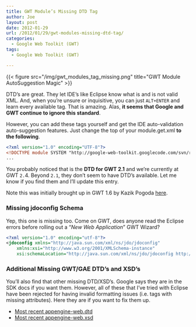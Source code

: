 ```yaml
---
title: GWT Module’s Missing DTD Tag
author: Joe
layout: post
date: 2012-01-29
url: /2012/01/29/gwt-modules-missing-dtd-tag/
categories:
  - Google Web Toolkit (GWT)
tags:
  - Google Web Toolkit (GWT)

---
```


{{< figure src="/img/gwt_modules_tag_missing.png" title="GWT Module AutoSuggestion Magic" >}}

DTD&#8217;s are great. They let IDE&#8217;s like Eclipse know what is and is not valid XML. And, when you&#8217;re unsure or inquisitive, you can just `ALT+ENTER` and learn every available tag. That is amazing. Alas, **it seems that Google and GWT continue to ignore this standard**.

However, you can add these tags yourself and get the IDE auto-validation auto-suggestion features. Just change the top of your module.get.xml **to the following**.

```xml
<?xml version="1.0" encoding="UTF-8"?>
<!DOCTYPE module SYSTEM "http://google-web-toolkit.googlecode.com/svn/releases/2.1/distro-source/core/src/gwt-module.dtd">
...
```

You probably noticed that is the **DTD for GWT 2.1** and we&#8217;re currently at GWT `2.`4. Beyond `2.1`, they don&#8217;t seem to have DTD&#8217;s available. Let me know if you find them and I&#8217;ll update this entry.

Note this was initially brought up in GWT 1.6 by Kazik Pogoda <a title="Kazik Pogoda's Post" href="http://blog.xemantic.com/2008/09/gwt-module-dtd.html" target="_blank">here</a>.

### Missing jdoconfig Schema

Yep, this one is missing too. Come on GWT, does anyone read the Eclipse errors before rolling out a &#8220;_New Web Application_&#8221; GWT Wizard?

```xml
<?xml version="1.0" encoding="utf-8"?>
<jdoconfig xmlns="http://java.sun.com/xml/ns/jdo/jdoconfig"
    xmlns:xsi="http://www.w3.org/2001/XMLSchema-instance"
    xsi:schemaLocation="http://java.sun.com/xml/ns/jdo/jdoconfig http://java.sun.com/xml/ns/jdo/jdoconfig_3_0.xsd">
```

### Additional Missing GWT/GAE DTD&#8217;s and XSD&#8217;s

You&#8217;ll also find that other missing DTD/XSD&#8217;s. Google says they are in the SDK docs if you want them. However, all of these that I&#8217;ve tried with Eclipse have been rejected for having invalid formatting issues (i.e. tags with missing attributes). Here they are if you want to fix them up.

- <a title="appengine-web.xsd" href="http://googleappengine.googlecode.com/svn-history/r83/trunk/java/docs/appengine-web.dtd" target="_blank">Most recent appengine-web.dtd</a>
- <a title="appengine-web.xsd" href="http://googleappengine.googlecode.com/svn-history/r58/trunk/java/docs/appengine-web.xsd" target="_blank">Most recent appengine-web.xsd</a>